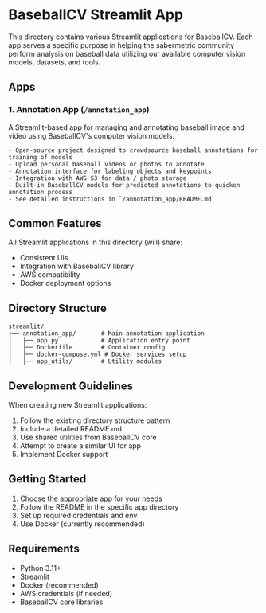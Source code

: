 # BaseballCV Streamlit App

This directory contains various Streamlit applications for BaseballCV. Each app serves a specific purpose in helping the sabermetric community perform analysis on baseball data utilizing our available computer vision models, datasets, and tools.

## Apps

### 1. Annotation App (`/annotation_app`)
A Streamlit-based app for managing and annotating baseball image and video using BaseballCV's computer vision models.

    - Open-source project designed to crowdsource baseball annotations for training of models
    - Upload personal baseball videos or photos to annotate
    - Annotation interface for labeling objects and keypoints
    - Integration with AWS S3 for data / photo storage
    - Built-in BaseballCV models for predicted annotations to quicken annotation process
    - See detailed instructions in `/annotation_app/README.md`

## Common Features

All Streamlit applications in this directory (will) share:
- Consistent UIs
- Integration with BaseballCV library
- AWS compatibility
- Docker deployment options

## Directory Structure

```
streamlit/
├── annotation_app/       # Main annotation application
│   ├── app.py            # Application entry point
│   ├── Dockerfile        # Container config
│   ├── docker-compose.yml # Docker services setup
│   ├── app_utils/        # Utility modules
```

## Development Guidelines

When creating new Streamlit applications:
1. Follow the existing directory structure pattern
2. Include a detailed README.md
3. Use shared utilities from BaseballCV core
4. Attempt to create a similar UI for app
5. Implement Docker support

## Getting Started

1. Choose the appropriate app for your needs
2. Follow the README in the specific app directory
3. Set up required credentials and env
4. Use Docker (currently recommended)

## Requirements

- Python 3.11+
- Streamlit
- Docker (recommended)
- AWS credentials (if needed)
- BaseballCV core libraries
